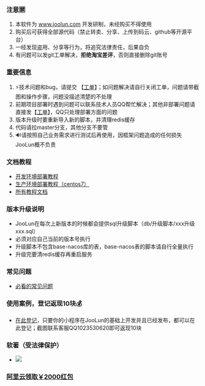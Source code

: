 ### 注意🈲
1. 本软件为 www.joolun.com 开发研制，未经购买不得使用
1. 购买后可获得全部源代码（禁止转卖、分享、上传到码云、github等开源平台）
1. 一经发现盗用、分享等行为，将追究法律责任，后果自负
2. 有问题可以发git工单解决，**拒绝淘宝差评**，否则直接删除git账号

### 重要信息
1. ⚡技术问题和bug，请提交 【[工单](http://git.joolun.com/joolun-mp-ma/mp-ma/issues)】；如问题解决请自行关闭工单，问题请带截图和操作步骤，问题没描述清楚的不处理
1. 前期项目部署时遇到问题可以联系技术人员QQ帮忙解决；其他非部署问题请直接发【[工单](http://git.joolun.com/joolun-mp-ma/mp-ma/issues)】，QQ只处理部署方面的问题
2. 版本升级时要重新导入新的脚本，并清理redis缓存
3. 代码请拉master分支，其他分支不要管
3. 🔊请按照自己业务需求进行测试后再使用，因框架问题造成的任何损失JooLun概不负责

### 文档教程
* [开发环境部署教程](https://git.joolun.com/joolun-mp-ma/mp-ma/wiki/%E4%B8%80-%E5%BC%80%E5%8F%91%E7%8E%AF%E5%A2%83%E9%83%A8%E7%BD%B2%E6%95%99%E7%A8%8B)
* [生产环境部署教程（centos7）](https://git.joolun.com/joolun-mp-ma/mp-ma/wiki/%E4%B8%80-%E7%94%9F%E4%BA%A7%E7%8E%AF%E5%A2%83%E9%83%A8%E7%BD%B2%EF%BC%88centos7%EF%BC%89)
* [所有教程文档](http://git.joolun.com/joolun-mp-ma/mp-ma/wiki/_pages)

### 版本升级说明
* JooLun在每次上新版本的时候都会提供sql升级脚本（db/升级脚本/xxx升级xxx.sql）
* 必须对应自己当前的版本号执行
* 升级脚本不包含base-nacos库的表，base-nacos表的脚本请自行全量执行
* 升级完要清redis缓存再重启服务

### 常见问题
* [必看的常见问题](https://git.joolun.com/joolun-mp-ma/mp-ma/issues?q=&type=all&sort=&state=closed&labels=6&milestone=0&assignee=0)

### 使用案例，登记返现10块💰
* [在此登记](http://git.joolun.com/joolun-mp-ma/mp-ma/issues/48)，只要你的小程序在JooLun的基础上开发并且已经发布，都可以在此登记；截图联系客服QQ1023530620即可返现10块

### 软著（受法律保护）
* ![](https://joolun-blog.oss-cn-zhangjiakou.aliyuncs.com/%E8%BD%AF%E8%91%97.jpg)
### [阿里云领取￥2000红包](https://promotion.aliyun.com/ntms/yunparter/invite.html?userCode=ktp7i3ac)